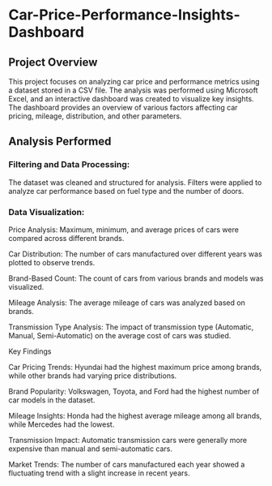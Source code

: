 # Car-Price-Performance-Insights-Dashboard
## Project Overview

This project focuses on analyzing car price and performance metrics using a dataset stored in a CSV file. The analysis was performed using Microsoft Excel, and an interactive dashboard was created to visualize key insights. The dashboard provides an overview of various factors affecting car pricing, mileage, distribution, and other parameters.

## Analysis Performed

### Filtering and Data Processing:

The dataset was cleaned and structured for analysis. Filters were applied to analyze car performance based on fuel type and the number of doors.

### Data Visualization:

Price Analysis: Maximum, minimum, and average prices of cars were compared across different brands.

Car Distribution: The number of cars manufactured over different years was plotted to observe trends.

Brand-Based Count: The count of cars from various brands and models was visualized.

Mileage Analysis: The average mileage of cars was analyzed based on brands.

Transmission Type Analysis: The impact of transmission type (Automatic, Manual, Semi-Automatic) on the average cost of cars was studied.

Key Findings

Car Pricing Trends: Hyundai had the highest maximum price among brands, while other brands had varying price distributions.

Brand Popularity: Volkswagen, Toyota, and Ford had the highest number of car models in the dataset.

Mileage Insights: Honda had the highest average mileage among all brands, while Mercedes had the lowest.

Transmission Impact: Automatic transmission cars were generally more expensive than manual and semi-automatic cars.

Market Trends: The number of cars manufactured each year showed a fluctuating trend with a slight increase in recent years.
